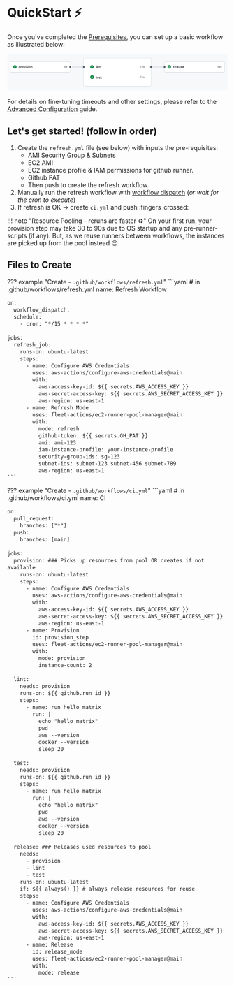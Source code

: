 # QuickStart :zap:

Once you've completed the [Prerequisites](./prerequisites.md), you can set up a basic workflow as illustrated below:

![Sample-Workflow](../assets/sample-workflow-light.png)

For details on fine-tuning timeouts and other settings, please refer to the [Advanced Configuration](advanced-configuration.md) guide.

## Let's get started! (follow in order)

1. Create the `refresh.yml` file (see below) with inputs the pre-requisites:
    - AMI Security Group & Subnets
    - EC2 AMI
    - EC2 instance profile & IAM permissions for github runner.
    - Github PAT
    - Then push to create the refresh workflow.
2. Manually run the refresh workflow with [workflow dispatch](https://docs.github.com/en/actions/.managing-workflow-runs-and-deployments/managing-workflow-runs/manually-running-a-workflow) (*or wait for the cron to execute*)
3. If refresh is OK -> create `ci.yml` and push :fingers_crossed:

!!! note "Resource Pooling - reruns are faster :recycle:"
    On your first run, your provision step may take 30 to 90s due to OS startup and any pre-runner-scripts (if any). But, as we reuse runners between workflows, the instances are picked up from the pool instead :heart_eyes:

## Files to Create

??? example "Create - `.github/workflows/refresh.yml`"
    ```yaml
    # in .github/workflows/refresh.yml
    name: Refresh Workflow

    on:
      workflow_dispatch:
      schedule:
        - cron: "*/15 * * * *"

    jobs:
      refresh_job:
        runs-on: ubuntu-latest
        steps:
          - name: Configure AWS Credentials
            uses: aws-actions/configure-aws-credentials@main
            with:
              aws-access-key-id: ${{ secrets.AWS_ACCESS_KEY }}
              aws-secret-access-key: ${{ secrets.AWS_SECRET_ACCESS_KEY }}
              aws-region: us-east-1
          - name: Refresh Mode
            uses: fleet-actions/ec2-runner-pool-manager@main
            with:
              mode: refresh
              github-token: ${{ secrets.GH_PAT }}
              ami: ami-123
              iam-instance-profile: your-instance-profile
              security-group-ids: sg-123
              subnet-ids: subnet-123 subnet-456 subnet-789
              aws-region: us-east-1
    ```

??? example "Create - `.github/workflows/ci.yml`"
    ```yaml
    # in .github/workflows/ci.yml
    name: CI

    on:
      pull_request:
        branches: ["*"]
      push:
        branches: [main]

    jobs:
      provision: ### Picks up resources from pool OR creates if not available
        runs-on: ubuntu-latest
        steps:
          - name: Configure AWS Credentials
            uses: aws-actions/configure-aws-credentials@main
            with:
              aws-access-key-id: ${{ secrets.AWS_ACCESS_KEY }}
              aws-secret-access-key: ${{ secrets.AWS_SECRET_ACCESS_KEY }}
              aws-region: us-east-1
          - name: Provision
            id: provision_step
            uses: fleet-actions/ec2-runner-pool-manager@main
            with:
              mode: provision
              instance-count: 2

      lint:
        needs: provision
        runs-on: ${{ github.run_id }}
        steps:
          - name: run hello matrix
            run: |
              echo "hello matrix"
              pwd
              aws --version
              docker --version
              sleep 20

      test:
        needs: provision
        runs-on: ${{ github.run_id }}
        steps:
          - name: run hello matrix
            run: |
              echo "hello matrix"
              pwd
              aws --version
              docker --version
              sleep 20

      release: ### Releases used resources to pool
        needs:
          - provision
          - lint
          - test
        runs-on: ubuntu-latest
        if: ${{ always() }} # always release resources for reuse
        steps:
          - name: Configure AWS Credentials
            uses: aws-actions/configure-aws-credentials@main
            with:
              aws-access-key-id: ${{ secrets.AWS_ACCESS_KEY }}
              aws-secret-access-key: ${{ secrets.AWS_SECRET_ACCESS_KEY }}
              aws-region: us-east-1
          - name: Release
            id: release_mode
            uses: fleet-actions/ec2-runner-pool-manager@main
            with:
              mode: release
    ```
